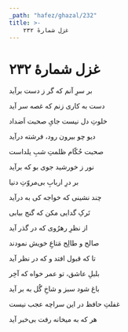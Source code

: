 ```yaml
---
_path: "hafez/ghazal/232"
title: >-
    غزل شمارهٔ ۲۳۲
---
```

# غزل شمارهٔ ۲۳۲

<div class="b" id="bn1"><div class="m1"><p>بر سرِ آنم که گر ز دست برآید</p></div>
<div class="m2"><p>دست به کاری زنم که غصه سر آید</p></div></div>
<div class="b" id="bn2"><div class="m1"><p>خلوتِ دل نیست جایِ صحبت اَضداد</p></div>
<div class="m2"><p>دیو چو بیرون رود، فرشته درآید</p></div></div>
<div class="b" id="bn3"><div class="m1"><p>صحبت حُکّام ظلمتِ شبِ یلداست</p></div>
<div class="m2"><p>نور ز خورشید جوی بو که برآید</p></div></div>
<div class="b" id="bn4"><div class="m1"><p>بر درِ اربابِ بی‌مروّتِ دنیا</p></div>
<div class="m2"><p>چند نشینی که خواجه کی به درآید</p></div></div>
<div class="b" id="bn5"><div class="m1"><p>تَرکِ گدایی مکن که گنج بیابی</p></div>
<div class="m2"><p>از نظرِ رهرُوی که در گذر آید</p></div></div>
<div class="b" id="bn6"><div class="m1"><p>صالح و طالِح مَتاعِ خویش نمودند</p></div>
<div class="m2"><p>تا که قبول افتد و که در نظر آید</p></div></div>
<div class="b" id="bn7"><div class="m1"><p>بلبلِ عاشق، تو عمر خواه که آخِر</p></div>
<div class="m2"><p>باغ شود سبز و شاخِ گُل به بر آید</p></div></div>
<div class="b" id="bn8"><div class="m1"><p>غفلتِ حافظ در این سراچه عجب نیست</p></div>
<div class="m2"><p>هر که به میخانه رفت بی‌خبر آید</p></div></div>

